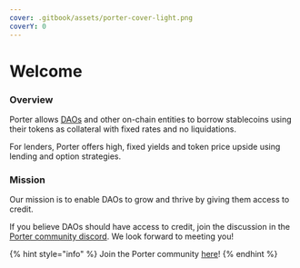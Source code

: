 ```yaml
---
cover: .gitbook/assets/porter-cover-light.png
coverY: 0
---
```


# Welcome

### Overview

Porter allows [DAOs](https://ethereum.org/en/dao/) and other on-chain entities to borrow stablecoins using their tokens as collateral with fixed rates and no liquidations.

For lenders, Porter offers high, fixed yields and token price upside using lending and option strategies.

### Mission

Our mission is to enable DAOs to grow and thrive by giving them access to credit.

If you believe DAOs should have access to credit, join the discussion in the [Porter community discord](https://discord.gg/mx8tsEaNut). We look forward to meeting you!

{% hint style="info" %}
Join the Porter community [here](https://discord.gg/mx8tsEaNut)!
{% endhint %}

